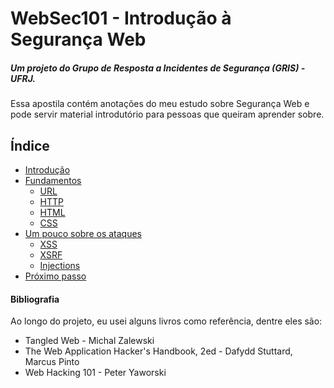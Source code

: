 # WebSec101 - Introdução à Segurança Web

##### Um projeto do Grupo de Resposta a Incidentes de Segurança (GRIS) - UFRJ.



Essa apostila contém anotações do meu estudo sobre Segurança Web e pode servir material introdutório para pessoas que queiram aprender sobre.

## Índice ##

- [Introdução](./0.1-intro.md)
- [Fundamentos](./1.1-fundamentos.md)
  - [URL](./1.2-url.md)
  - [HTTP](./1.3-http.md)
  - [HTML](./1.4-html.md)
  - [CSS](./1.5-css.md)
- [Um pouco sobre os ataques](2.1-ataques)
  - [XSS](./2.2-xss.md)
  - [XSRF](./2.3-xsrf.md)
  - [Injections](./2.4-injections.md)
- [Próximo passo](./3.1-proximo.md)


#### Bibliografia ####

Ao longo do projeto, eu usei alguns livros como referência, dentre eles são:

- Tangled Web - Michal Zalewski
- The Web Application Hacker's Handbook, 2ed - Dafydd Stuttard, Marcus Pinto
- Web Hacking 101 - Peter Yaworski
